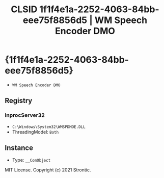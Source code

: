 ﻿---
title: "CLSID 1f1f4e1a-2252-4063-84bb-eee75f8856d5 | WM Speech Encoder DMO"
excerpt: What is COM-Object CLSID 1f1f4e1a-2252-4063-84bb-eee75f8856d5?
---

# {1f1f4e1a-2252-4063-84bb-eee75f8856d5}

* `WM Speech Encoder DMO`

## Registry


### InprocServer32

* `C:\Windows\System32\WMSPDMOE.DLL`
* ThreadingModel: `Both`

## Instance

* Type: `__ComObject`

MIT License. Copyright (c) 2021 Strontic.


